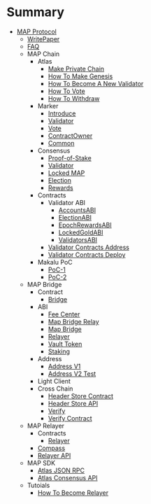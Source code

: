 # Summary

* [MAP Protocol](README.md)
    * [WritePaper](writePaper.md)
    * [FAQ](getting-started/faq.md)
    * MAP Chain
        * Atlas
            * [Make Private Chain](map-protocol/privatenet/PrivateNet.md) 
            * [How To Make Genesis](map-protocol/validator/Overview/HowToMakeGenesis.md)
            * [How To Become A New Validator](map-protocol/validator/Overview/HowToBecomeANewValidator.md) 
            * [How To Vote](map-protocol/validator/Overview/HowToVote.md)
            * [How To Withdraw](map-protocol/validator/Overview/HowToWithdraw.md)
        * Marker
            * [Introduce](map-protocol/marker/Marker.md)
            * [Validator](map-protocol/marker/AboutValidator.md)
            * [Vote](map-protocol/marker/AboutVote.md)
            * [ContractOwner](map-protocol/marker/AboutContractOwner.md)
            * [Common](map-protocol/marker/AboutCommon.md)
        * Consensus
            * [Proof-of-Stake](map-protocol/consensus/Proof-of-Stake.md)
            * [Validator](map-protocol/validator/Validator.md)
            * [Locked MAP](map-protocol/validator/LockedMAP.md)
            * [Election](map-protocol/validator/Election.md)
            * [Rewards](map-protocol/validator/Rewards.md)
        * Contracts
            * Validator ABI
                * [AccountsABI](map-protocol/validator/contracts/ABI/AccountsABI.md)
                * [ElectionABI](map-protocol/validator/contracts/ABI/ElectionABI.md)
                * [EpochRewardsABI](map-protocol/validator/contracts/ABI/EpochRewardsABI.md)
                * [LockedGoldABI](map-protocol/validator/contracts/ABI/LockedGoldABI.md)
                * [ValidatorsABI](map-protocol/validator/contracts/ABI/ValidatorsABI.md)
            * [Validator Contracts Address](map-protocol/validator/contracts/ContractsAddress.md)
            * [Validator Contracts Deploy](map-protocol/validator/contracts/DeployContracts.md)
        * Makalu PoC
            * [PoC-1](Makalu-PoC/PoC-1.md)
            * [PoC-2](Makalu-PoC/PoC-2.md)
    * MAP Bridge
        * Contract
          * [Bridge](map-bridge/contract/bridge.md)
        * ABI
          * [Fee Center](map-bridge/abi/FeeCenter.json)
          * [Map Bridge Relay](map-bridge/abi/MAPBridgeRelayV2.json)
          * [Map Bridge](map-bridge/abi/MAPBridgeV2.json)
          * [Relayer](map-bridge/abi/Relayer.json)
          * [Vault Token](map-bridge/abi/VToken.json)
          * [Staking](map-bridge/abi/MasterChef.json)
        * Address
          * [Address V1](map-bridge/address/bridge-v1.md)
          * [Address V2 Test](map-bridge/address/bridge_v2_test.md)
        * Light Client
        * Cross Chain
            * [Header Store Contract](cross-chain/light-client-data/Header-Store-Contract.md)
            * [Header Store API](cross-chain/light-client-data/Header-Store-API.md)
            * [Verify](cross-chain/tx-verify/Tx-Verify.md)
            * [Verify Contract](cross-chain/tx-verify/Tx-Verify-Contract.md)
    * MAP Relayer
        * Contracts
            * [Relayer](map-protocol/relayer/Relayer-Contract.md)
        * [Compass](map-protocol/relayer/Compass.md)      
        * [Relayer API](map-protocol/relayer/Relayer-API.md)
    * MAP SDK
        * [Atlas JSON RPC](rpc-api/RPC-API.md)
        * [Atlas Consensus API](map-protocol/consensus/ConsensusAPI.md)
    * Tutoials
        * [How To Become Relayer](map-protocol/relayer/QuickStart.md)
